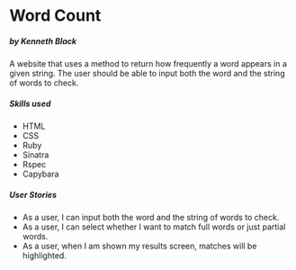 # Word Count
##### by Kenneth Black

A website that uses a method to return how frequently a word appears in a given string. The user should be able to input both the word and the string of words to check.

##### Skills used 

* HTML
* CSS
* Ruby
* Sinatra
* Rspec
* Capybara

##### User Stories

* As a user, I can input both the word and the string of words to check.
* As a user, I can select whether I want to match full words or just partial words.
* As a user, when I am shown my results screen, matches will be highlighted.